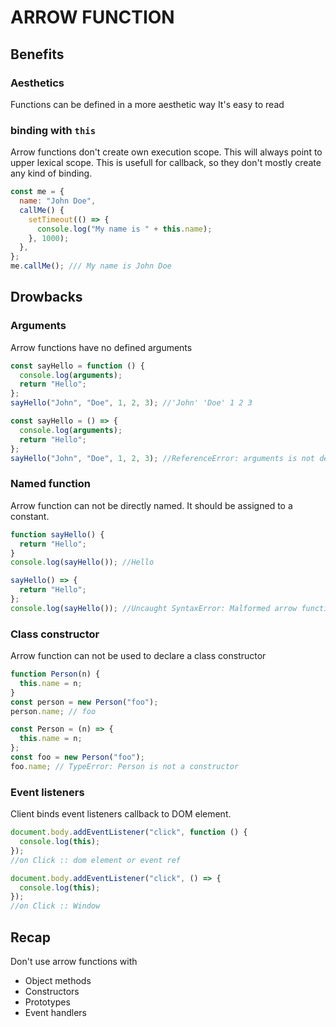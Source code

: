 # ARROW FUNCTION

## Benefits

### Aesthetics

Functions can be defined in a more aesthetic way
It's easy to read

### binding with `this`

Arrow functions don't create own execution scope. This will always point to upper lexical scope. This is usefull for callback, so they don't mostly create any kind of binding.

```javascript
const me = {
  name: "John Doe",
  callMe() {
    setTimeout(() => {
      console.log("My name is " + this.name);
    }, 1000);
  },
};
me.callMe(); /// My name is John Doe
```

## Drowbacks

### Arguments

Arrow functions have no defined arguments

```javascript
const sayHello = function () {
  console.log(arguments);
  return "Hello";
};
sayHello("John", "Doe", 1, 2, 3); //'John' 'Doe' 1 2 3
```

```javascript
const sayHello = () => {
  console.log(arguments);
  return "Hello";
};
sayHello("John", "Doe", 1, 2, 3); //ReferenceError: arguments is not defined
```

### Named function

Arrow function can not be directly named. It should be assigned to a constant.

```javascript
function sayHello() {
  return "Hello";
}
console.log(sayHello()); //Hello
```

```javascript
sayHello() => {
  return "Hello";
};
console.log(sayHello()); //Uncaught SyntaxError: Malformed arrow function parameter list
```

### Class constructor

Arrow function can not be used to declare a class constructor

```javascript
function Person(n) {
  this.name = n;
}
const person = new Person("foo");
person.name; // foo
```

```javascript
const Person = (n) => {
  this.name = n;
};
const foo = new Person("foo");
foo.name; // TypeError: Person is not a constructor
```

### Event listeners

Client binds event listeners callback to DOM element.

```javascript
document.body.addEventListener("click", function () {
  console.log(this);
});
//on Click :: dom element or event ref
```

```javascript
document.body.addEventListener("click", () => {
  console.log(this);
});
//on Click :: Window
```

## Recap

Don't use arrow functions with

- Object methods
- Constructors
- Prototypes
- Event handlers
